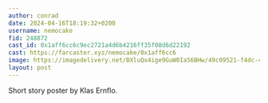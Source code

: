 ```yaml
---
author: conrad
date: 2024-04-16T18:19:32+0200
username: nemocake
fid: 248872
cast_id: 0x1aff6cc6c9ec2721a4d6b4216ff35f08d6d22192
cast: https://farcaster.xyz/nemocake/0x1aff6cc6
image: https://imagedelivery.net/BXluQx4ige9GuW0Ia56BHw/49c09521-f4dc-485b-8fa4-fa666992e900/original
layout: post
---
```


Short story poster by Klas Ernflo.

<img src='https://imagedelivery.net/BXluQx4ige9GuW0Ia56BHw/49c09521-f4dc-485b-8fa4-fa666992e900/original' alt='' referrerpolicy='no-referrer'/>
